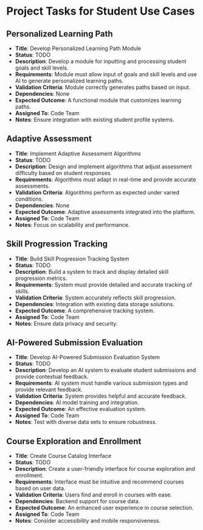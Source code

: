 # Project Tasks for Student Use Cases

## Personalized Learning Path
- **Title**: Develop Personalized Learning Path Module
- **Status**: TODO
- **Description**: Develop a module for inputting and processing student goals and skill levels.
- **Requirements**: Module must allow input of goals and skill levels and use AI to generate personalized learning paths.
- **Validation Criteria**: Module correctly generates paths based on input.
- **Dependencies**: None
- **Expected Outcome**: A functional module that customizes learning paths.
- **Assigned To**: Code Team
- **Notes**: Ensure integration with existing student profile systems.

## Adaptive Assessment
- **Title**: Implement Adaptive Assessment Algorithms
- **Status**: TODO
- **Description**: Design and implement algorithms that adjust assessment difficulty based on student responses.
- **Requirements**: Algorithms must adapt in real-time and provide accurate assessments.
- **Validation Criteria**: Algorithms perform as expected under varied conditions.
- **Dependencies**: None
- **Expected Outcome**: Adaptive assessments integrated into the platform.
- **Assigned To**: Code Team
- **Notes**: Focus on scalability and performance.

## Skill Progression Tracking
- **Title**: Build Skill Progression Tracking System
- **Status**: TODO
- **Description**: Build a system to track and display detailed skill progression metrics.
- **Requirements**: System must provide detailed and accurate tracking of skills.
- **Validation Criteria**: System accurately reflects skill progression.
- **Dependencies**: Integration with existing data storage solutions.
- **Expected Outcome**: A comprehensive tracking system.
- **Assigned To**: Code Team
- **Notes**: Ensure data privacy and security.

## AI-Powered Submission Evaluation
- **Title**: Develop AI-Powered Submission Evaluation System
- **Status**: TODO
- **Description**: Develop an AI system to evaluate student submissions and provide contextual feedback.
- **Requirements**: AI system must handle various submission types and provide relevant feedback.
- **Validation Criteria**: System provides helpful and accurate feedback.
- **Dependencies**: AI model training and integration.
- **Expected Outcome**: An effective evaluation system.
- **Assigned To**: Code Team
- **Notes**: Test with diverse data sets to ensure robustness.

## Course Exploration and Enrollment
- **Title**: Create Course Catalog Interface
- **Status**: TODO
- **Description**: Create a user-friendly interface for course exploration and enrollment.
- **Requirements**: Interface must be intuitive and recommend courses based on user data.
- **Validation Criteria**: Users find and enroll in courses with ease.
- **Dependencies**: Backend support for course data.
- **Expected Outcome**: An enhanced user experience in course selection.
- **Assigned To**: Code Team
- **Notes**: Consider accessibility and mobile responsiveness.
